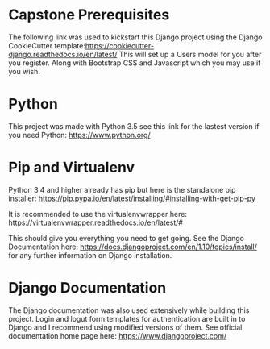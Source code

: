 # Capstone Prerequisites

The following link was used to kickstart this Django project using the Django CookieCutter template:https://cookiecutter-django.readthedocs.io/en/latest/
This will set up a Users model for you after you register. Along with Bootstrap CSS and Javascript which you may use if you wish. 
  
# Python
This project was made with Python 3.5 see this link for the lastest version if you need Python:
https://www.python.org/

# Pip and Virtualenv
Python 3.4 and higher already has pip but here is the standalone pip installer:
https://pip.pypa.io/en/latest/installing/#installing-with-get-pip-py

It is recommended to use the virtualenvwrapper here:
https://virtualenvwrapper.readthedocs.io/en/latest/#

This should give you everything you need to get going. See the Django Documentation here:
https://docs.djangoproject.com/en/1.10/topics/install/
for any further information on Django installation.

# Django Documentation
The Django documentation was also used extensively while building this project. Login and logut form templates for authentication are built in to Django and I recommend using modified versions of them. See official documentation home page here:
https://www.djangoproject.com/
